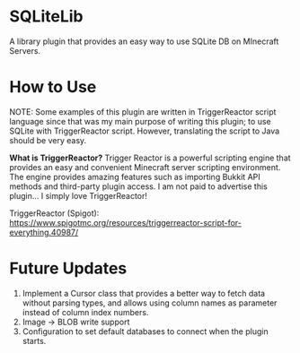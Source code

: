 # SQLiteLib
A library plugin that provides an easy way to use SQLite DB on MInecraft Servers.

# How to Use
NOTE: Some examples of this plugin are written in TriggerReactor script language since that was my main purpose of writing this plugin; to use SQLite with TriggerReactor script. However, translating the script to Java should be very easy.

**What is TriggerReactor?** Trigger Reactor is a powerful scripting engine that provides an easy and convenient Minecraft server scripting environment. The engine provides amazing features such as importing Bukkit API methods and third-party plugin access. I am not paid to advertise this plugin... I simply love TriggerReactor!

TriggerReactor (Spigot): https://www.spigotmc.org/resources/triggerreactor-script-for-everything.40987/


# Future Updates
1. Implement a Cursor class that provides a better way to fetch data without parsing types, and allows using column names as parameter instead of column index numbers.
2. Image -> BLOB write support
3. Configuration to set default databases to connect when the plugin starts.
